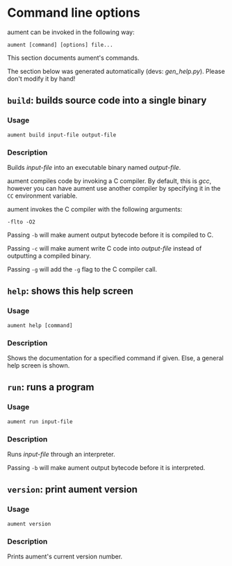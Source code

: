 # Command line options

aument can be invoked in the following way:

```
aument [command] [options] file...
```

This section documents aument's commands.

The section below was generated automatically (devs: *gen_help.py*).
Please don't modify it by hand!

## `build`: builds source code into a single binary

### Usage

```
aument build input-file output-file
```

### Description

Builds *input-file* into an executable binary named *output-file*.

aument compiles code by invoking a C compiler. By default, this is *gcc*,
however you can have aument use another compiler by specifying it in
the `CC` environment variable.

aument invokes the C compiler with the following arguments:

```
-flto -O2
```

Passing `-b` will make aument output bytecode before it is compiled to C.

Passing `-c` will make aument write C code into *output-file* instead
of outputting a compiled binary.

Passing `-g` will add the `-g` flag to the C compiler call.

## `help`: shows this help screen

### Usage

```
aument help [command]
```

### Description

Shows the documentation for a specified command if given.
Else, a general help screen is shown.

## `run`: runs a program

### Usage

```
aument run input-file
```

### Description

Runs *input-file* through an interpreter.

Passing `-b` will make aument output bytecode before it is interpreted.

## `version`: print aument version

### Usage

```
aument version 
```

### Description

Prints aument's current version number.

